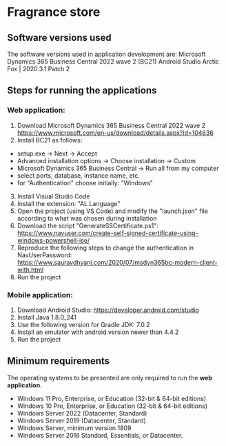 ﻿# Fragrance store

## Software versions used

The software versions used in application development are: 
Microsoft Dynamics 365 Business Central 2022 wave 2 (BC21)
Android Studio Arctic Fox | 2020.3.1 Patch 2


## Steps for running the applications

### Web application:
1. Download Microsoft Dynamics 365 Business Central 2022 wave 2 https://www.microsoft.com/en-us/download/details.aspx?id=104636 
2. Install BC21 as follows:
- setup.exe -> Next -> Accept
- Advanced installation options -> Choose installation -> Custom
- Microsoft Dynamics 365 Business Central -> Run all from my computer
- select ports, database, instance name, etc.
- for "Authentication" choose initially: "Windows"
3. Install Visual Studio Code
4. Install the extension: "AL Language"
5. Open the project (using VS Code) and modify the "launch.json" file according to what was chosen during installation
6. Download the script "GenerateSSCertificate.ps1": https://www.navuser.com/create-self-signed-certificate-using-windows-powershell-ise/
7. Reproduce the following steps to change the authentication in NavUserPassword: https://www.sauravdhyani.com/2020/07/msdyn365bc-modern-client-with.html
8. Run the project


### Mobile application:
1. Download Android Studio: https://developer.android.com/studio
2. Install Java 1.8.0_241
3. Use the following version for Gradle JDK: 7.0.2
4. Install an emulator with android version newer than 4.4.2
5. Run the project


## Minimum requirements

The operating systems to be presented are only required to run the **web application**.

- Windows 11 Pro, Enterprise, or Education (32-bit & 64-bit editions)
- Windows 10 Pro, Enterprise, or Education (32-bit & 64-bit editions)
- Windows Server 2022 (Datacenter, Standard)
- Windows Server 2019 (Datacenter, Standard)
- Windows Server, minimum version 1809
- Windows Server 2016 Standard, Essentials, or Datacenter.